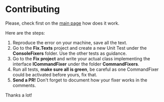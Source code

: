 # Contributing

Please, check first on the [main page](https://github.com/andrecarlucci/fix#is-this-some-kind-of-evil-magic-how-does-it-work) how does it work.

Here are the steps:

  1. Reproduce the error on your machine, save all the text.
  1. Go to the **Fix.Texts** project and create a new Unit Test under the **ConsoleFixers** folder. Use the other tests as guidance.
  1. Go to the **Fix project** and write your actual class implementing the interface **ICommandFixer** under the folder **CommandFixers**.
  1. Run all tests, **make sure all is green**, be careful as one CommandFixer could be activated before yours, fix that.
  1. **Send a PR!** Don't forget to document how your fixer works in the comments. 

Thanks a lot!

